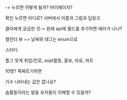 -> 누르면 어떻게 될까? 마이페이지?

확인 누르면 어디로?
서버에서 이름과 그림과 딥링크


클라에게 궁금한 것-> 원래 api에 필드를 추가하면 에러가 나나?

캘린더 뷰 => 날짜와 태그는 enum으로 

스터디 

플그 핫게 취업/진로, sopt활동, 홍보, 자유, 파트

10명? 콕짜르기하면 

기수 나타내는 값은 없나요?

솝활동이라는 말을 유저들이 이해할 수 있을까?
